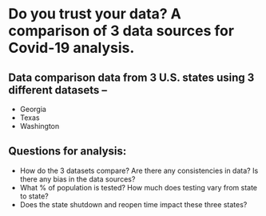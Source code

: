 # Do you trust your data?  A comparison of 3 data sources for Covid-19 analysis.

## Data comparison data from 3 U.S. states using 3 different datasets – 
* Georgia
* Texas
* Washington 

## Questions for analysis:
* How do the 3 datasets compare?  Are there any consistencies in data?  Is there any bias in the data sources?
* What % of population is tested?  How much does testing vary from state to state?
* Does the state shutdown and reopen time impact these three states?





